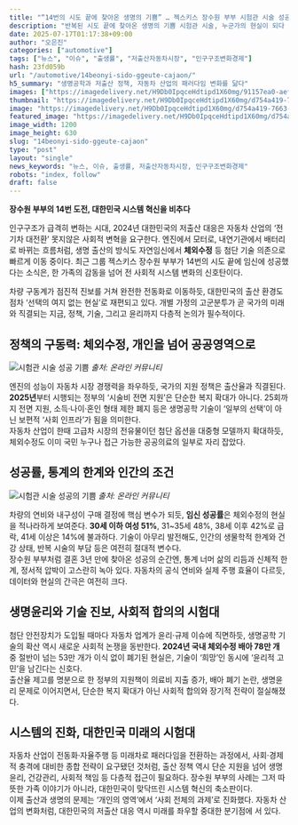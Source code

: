 ```yaml
---
title: "“14번의 시도 끝에 찾아온 생명의 기쁨” … 젝스키스 장수원 부부 시험관 시술 성공, 누군가의 현실이 된 이야기"
description: "반복된 시도 끝에 찾아온 생명의 기쁨 시험관 시술, 누군가의 현실이 되다 ..."
date: 2025-07-17T01:17:38+09:00
author: "오은진"
categories: ["automotive"]
tags: ["뉴스", "이슈", "출생률", "저출산자동차시장", "인구구조변화경제"]
hash: 23fd059b
url: "/automotive/14beonyi-sido-ggeute-cajaon/"
h5_summary: "생명공학과 저출산 정책, 자동차 산업의 패러다임 변화를 닮다"
images: ["https://imagedelivery.net/H9Db0IpqceHdtipd1X60mg/91157ea0-aef6-4157-fb06-2d0adb40f700/public", "https://imagedelivery.net/H9Db0IpqceHdtipd1X60mg/d754a419-7663-435c-8d29-45755d731d00/public", "https://imagedelivery.net/H9Db0IpqceHdtipd1X60mg/ba7fee28-9247-4ac3-9c9e-1e32a09c0b00/public"]
thumbnail: "https://imagedelivery.net/H9Db0IpqceHdtipd1X60mg/d754a419-7663-435c-8d29-45755d731d00/public"
image: "https://imagedelivery.net/H9Db0IpqceHdtipd1X60mg/d754a419-7663-435c-8d29-45755d731d00/public"
featured_image: "https://imagedelivery.net/H9Db0IpqceHdtipd1X60mg/d754a419-7663-435c-8d29-45755d731d00/public"
image_width: 1200
image_height: 630
slug: "14beonyi-sido-ggeute-cajaon"
type: "post"
layout: "single"
news_keywords: "뉴스, 이슈, 출생률, 저출산자동차시장, 인구구조변화경제"
robots: "index, follow"
draft: false
---
```


**장수원 부부의 14번 도전, 대한민국 시스템 혁신을 비추다**

인구구조가 급격히 변하는 시대, 2024년 대한민국의 저출산 대응은 자동차 산업의 ‘전기차 대전환’ 못지않은 사회적 변혁을 요구한다. 엔진에서 모터로, 내연기관에서 배터리로 바뀌는 흐름처럼, 생명 출산의 방식도 자연임신에서 **체외수정** 등 첨단 기술 의존으로 빠르게 이동 중이다. 최근 그룹 젝스키스 장수원 부부가 14번의 시도 끝에 임신에 성공했다는 소식은, 한 가족의 감동을 넘어 전 사회적 시스템 변화의 신호탄이다.

차량 구동계가 점진적 진보를 거쳐 완전한 전동화로 이동하듯, 대한민국의 출산 환경도 점차 ‘선택의 여지 없는 현실’로 재편되고 있다. 개별 가정의 고군분투가 곧 국가의 미래와 직결되는 지금, 정책, 기술, 그리고 윤리까지 다층적 논의가 필수적이다.

## 정책의 구동력: 체외수정, 개인을 넘어 공공영역으로

![시험관 시술 성공 기쁨](https://imagedelivery.net/H9Db0IpqceHdtipd1X60mg/ba7fee28-9247-4ac3-9c9e-1e32a09c0b00/public)
*출처: 온라인 커뮤니티*


엔진의 성능이 자동차 시장 경쟁력을 좌우하듯, 국가의 지원 정책은 출산율과 직결된다. **2025년**부터 시행되는 정부의 ‘시술비 전면 지원’은 단순한 복지 확대가 아니다. 25회까지 전면 지원, 소득·나이·혼인 형태 제한 폐지 등은 생명공학 기술이 ‘일부의 선택’이 아닌 보편적 ‘사회 인프라’가 됨을 의미한다.  
자동차 산업이 한때 고급차 시장의 전유물이던 첨단 옵션을 대중형 모델까지 확대하듯, 체외수정도 이미 국민 누구나 접근 가능한 공공의료의 일부로 자리 잡았다.

## 성공률, 통계의 한계와 인간의 조건

![시험관 시술 성공의 기쁨](https://imagedelivery.net/H9Db0IpqceHdtipd1X60mg/91157ea0-aef6-4157-fb06-2d0adb40f700/public)
*출처: 온라인 커뮤니티*


차량의 연비와 내구성이 구매 결정에 핵심 변수가 되듯, **임신 성공률**은 체외수정의 현실을 적나라하게 보여준다. **30세 이하 여성 51%**, 31~35세 48%, 38세 이후 42%로 급락, 41세 이상은 14%에 불과하다. 기술이 아무리 발전해도, 인간의 생물학적 한계와 건강 상태, 반복 시술의 부담 등은 여전히 절대적 변수다.  
장수원 부부처럼 결혼 3년 만에 찾아온 성공의 순간엔, 통계 너머 삶의 리듬과 신체적 한계, 정서적 압박이 고스란히 녹아 있다. 자동차의 공식 연비와 실제 주행 효율이 다르듯, 데이터와 현실의 간극은 여전히 크다.

## 생명윤리와 기술 진보, 사회적 합의의 시험대

첨단 안전장치가 도입될 때마다 자동차 업계가 윤리·규제 이슈에 직면하듯, 생명공학 기술의 확산 역시 새로운 사회적 논쟁을 동반한다. **2024년 국내 체외수정 배아 78만 개** 중 절반이 넘는 53만 개가 이식 없이 폐기된 현실은, 기술이 ‘희망’인 동시에 ‘윤리적 고민’을 남긴다는 신호다.  
출산율 제고를 명분으로 한 정부의 지원책이 의료비 지출 증가, 배아 폐기 논란, 생명윤리 문제로 이어지면서, 단순한 복지 확대가 아닌 사회적 합의와 장기적 전략이 절실해졌다.

## 시스템의 진화, 대한민국 미래의 시험대

자동차 산업이 전동화·자율주행 등 미래차로 패러다임을 전환하는 과정에서, 사회·경제적 충격에 대비한 종합 전략이 요구됐던 것처럼, 출산 정책 역시 단순 지원을 넘어 생명윤리, 건강관리, 사회적 책임 등 다층적 접근이 필요하다. 장수원 부부의 사례는 그저 따뜻한 가족 이야기가 아니라, 대한민국이 맞닥뜨린 시스템 혁신의 축소판이다.  
이제 출산과 생명의 문제는 ‘개인의 영역’에서 ‘사회 전체의 과제’로 진화했다. 자동차 산업의 변화처럼, 대한민국의 저출산 대응 역시 미래를 좌우할 중대한 분기점에 서 있다.
